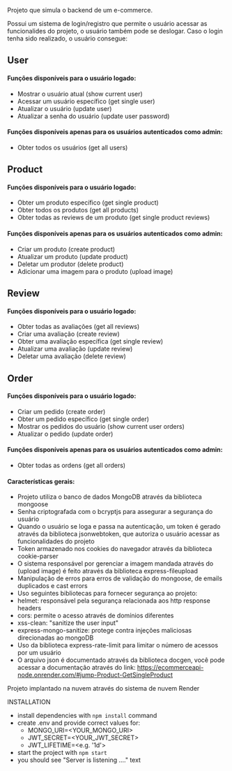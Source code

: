 Projeto que simula o backend de um e-commerce.

Possui um sistema de login/registro que permite o usuário acessar as funcionalides do projeto, o usuário também pode se deslogar. Caso o login tenha sido realizado, o usuário consegue:

## User
#### Funções disponíveis para o usuário logado:
- Mostrar o usuário atual (show current user)
- Acessar um usuário específico (get single user)
- Atualizar o usuário (update user)
- Atualizar a senha do usuário (update user password)

#### Funções disponíveis apenas para os usuários autenticados como admin:
- Obter todos os usuários (get all users)

## Product
#### Funções disponíveis para o usuário logado:

- Obter um produto específico (get single product)
- Obter todos os produtos (get all products)
- Obter todas as reviews de um produto (get single product reviews)

#### Funções disponíveis apenas para os usuários autenticados como admin:

- Criar um produto (create product)
- Atualizar um produto (update product)
- Deletar um produtor (delete product)
- Adicionar uma imagem para o produto (upload image)

## Review
#### Funções disponíveis para o usuário logado:
- Obter todas as avaliações (get all reviews)
- Criar uma avaliação (create review)
- Obter uma avaliação específica (get single review)
-  Atualizar uma avaliação (update review)
- Deletar uma avaliação (delete review)

## Order
#### Funções disponíveis para o usuário logado:
- Criar um pedido (create order)
- Obter um pedido específico (get single order)
- Mostrar os pedidos do usuário (show current user orders)
- Atualizar o pedido (update order)

#### Funções disponíveis apenas para os usuários autenticados como admin:
- Obter todas as ordens (get all orders)

#### Características gerais:
- Projeto utiliza o banco de dados MongoDB através da biblioteca mongoose
- Senha criptografada com o bcryptjs para assegurar a segurança do usuário
- Quando o usuário se loga e passa na autenticação, um token é gerado através da biblioteca jsonwebtoken, que autoriza o usuário acessar as funcionalidades do projeto
- Token armazenado nos cookies do navegador através da biblioteca cookie-parser
- O sistema responsável por gerenciar a imagem mandada através do (upload image) é feito através da biblioteca express-fileupload
- Manipulação de erros para erros de validação do mongoose, de emails duplicados e cast errors
- Uso seguintes bibliotecas para fornecer segurança ao projeto:
- helmet: responsável pela segurança relacionada aos http response headers
- cors: permite o acesso através de domínios diferentes
- xss-clean: "sanitize the user input"
- express-mongo-sanitize: protege contra injeções maliciosas direcionadas ao mongoDB
- Uso da biblioteca express-rate-limit para limitar o número de acessos por um usuário
- O arquivo json é documentado através da biblioteca docgen, você pode acessar a documentação através do link: https://ecommerceapi-node.onrender.com/#jump-Product-GetSingleProduct

Projeto implantado na nuvem através do sistema de nuvem Render

INSTALLATION

- install dependencies with `npm install` command
- create .env and provide correct values for: 
  - MONGO_URI=<YOUR_MONGO_URI>
  - JWT_SECRET=<YOUR_JWT_SECRET>
  - JWT_LIFETIME=<e.g. '1d'>
- start the project with `npm start`
- you should see "Server is listening ...." text
